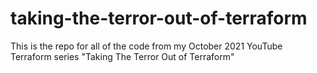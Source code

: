 # taking-the-terror-out-of-terraform
This is the repo for all of the code from my October 2021 YouTube Terraform series "Taking The Terror Out of Terraform"
